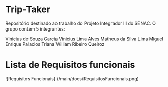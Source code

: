 # Trip-Taker
Repositório destinado ao trabalho do Projeto Integrador III do SENAC. O grupo contém 5 integrantes: 

Vinicius de Souza Garcia
Vinicius Lima Alves
Matheus da Silva Lima
Miguel Enrique Palacios Triana
William Ribeiro Queiroz

# Lista de Requisitos funcionais
![Requisitos Funcionais] (/main/docs/RequisitosFuncionais.png)
